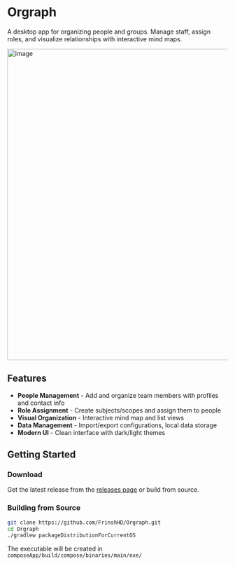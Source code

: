 # Orgraph

A desktop app for organizing people and groups. Manage staff, assign roles, and visualize relationships with interactive mind maps.

<img width="1257" height="711" alt="image" src="https://github.com/user-attachments/assets/c6201a0f-5539-4342-b016-c3d909f8fcde" />

## Features

- **People Management** - Add and organize team members with profiles and contact info
- **Role Assignment** - Create subjects/scopes and assign them to people
- **Visual Organization** - Interactive mind map and list views
- **Data Management** - Import/export configurations, local data storage
- **Modern UI** - Clean interface with dark/light themes

## Getting Started

### Download

Get the latest release from the [releases page](../../releases) or build from source.

### Building from Source

```bash
git clone https://github.com/FrinshHD/Orgraph.git
cd Orgraph
./gradlew packageDistributionForCurrentOS
```

The executable will be created in `composeApp/build/compose/binaries/main/exe/`
